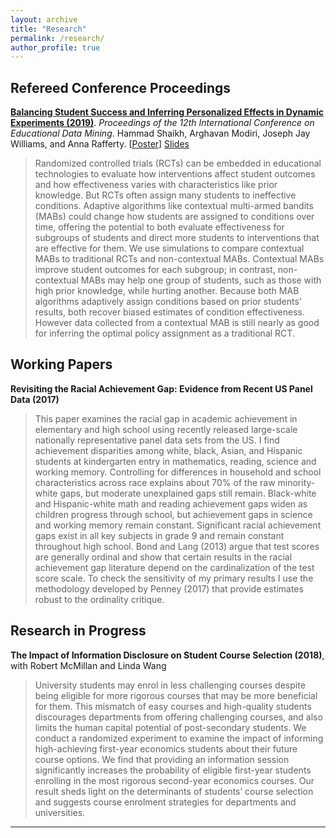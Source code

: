 ```yaml
---
layout: archive
title: "Research"
permalink: /research/
author_profile: true
---
```


Refereed Conference Proceedings
---
**[Balancing Student Success and Inferring Personalized Effects in Dynamic Experiments (2019)](https://drive.google.com/file/d/1C_KGCl0PrEuX8dIv9UWszOt9IR176i-M/view)**. _Proceedings of the 12th International Conference on Educational Data Mining_. Hammad Shaikh, Arghavan Modiri, Joseph Jay Williams, and Anna Rafferty. [[Poster](https://drive.google.com/open?id=1aKbzUiUlwCR512oVU6yma-qUjfYpzCAE)] [Slides](https://drive.google.com/open?id=1CsVCXT2VMx6OWtyNLo1Y5KTloQ5YJ1nS)
> Randomized controlled trials (RCTs) can be embedded in educational technologies to evaluate how interventions affect student outcomes and how effectiveness varies with characteristics like prior knowledge. But RCTs often assign many students to ineffective conditions. Adaptive algorithms like contextual multi-armed bandits (MABs) could change how students are assigned to conditions over time, offering the potential to both evaluate effectiveness for subgroups of students and direct more students to interventions that are effective for them. We use simulations to compare contextual MABs to traditional RCTs and non-contextual MABs. Contextual MABs improve student outcomes for each subgroup; in contrast, non-contextual MABs may help one group of students, such as those with high prior knowledge, while hurting another. Because both MAB algorithms adaptively assign conditions based on prior students’ results, both recover biased estimates of condition effectiveness. However data collected from a contextual MAB is still nearly as good for inferring the optimal policy assignment as a traditional RCT.


Working Papers
---
**Revisiting the Racial Achievement Gap: Evidence from Recent US Panel Data (2017)**
> This paper examines the racial gap in academic achievement in elementary and high school using recently released large-scale nationally representative panel data sets from the US. I find achievement disparities among white, black, Asian, and Hispanic students at kindergarten entry in mathematics, reading, science and working memory. Controlling for differences in household and school characteristics across race explains about 70% of the raw minority-white gaps, but moderate unexplained gaps still remain. Black-white and Hispanic-white math and reading achievement gaps widen as children progress through school, but achievement gaps in science and working memory remain constant. Significant racial achievement gaps exist in all key subjects in grade 9 and remain constant throughout high school. Bond and Lang (2013) argue that test scores are generally ordinal and show that certain results in the racial achievement gap literature depend on the cardinalization of the test score scale. To check the sensitivity of my primary results I use the methodology developed by Penney (2017) that provide estimates robust to the ordinality critique.


Research in Progress
---
**The Impact of Information Disclosure on Student Course Selection (2018)**, with Robert McMillan and Linda Wang
> University students may enrol in less challenging courses despite being eligible for more rigorous courses that may be more beneficial for them. This mismatch of easy courses and high-quality students discourages departments from offering challenging courses, and also limits the human capital potential of post-secondary students. We conduct a randomized experiment to examine the impact of informing high-achieving first-year economics students about their future course options. We find that providing an information session significantly increases the probability of eligible first-year students enrolling in the most rigorous second-year economics courses. Our result sheds light on the determinants of students’ course selection and suggests course enrolment strategies for departments and universities.

---

